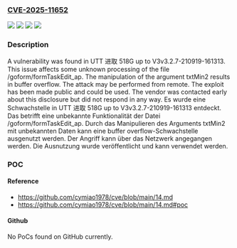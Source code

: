 ### [CVE-2025-11652](https://cve.mitre.org/cgi-bin/cvename.cgi?name=CVE-2025-11652)
![](https://img.shields.io/static/v1?label=Product&message=%E8%BF%9B%E5%8F%96%20518G&color=blue)
![](https://img.shields.io/static/v1?label=Version&message=V3v3.2.7-210919-161313%20&color=brightgreen)
![](https://img.shields.io/static/v1?label=Vulnerability&message=Buffer%20Overflow&color=brightgreen)
![](https://img.shields.io/static/v1?label=Vulnerability&message=Memory%20Corruption&color=brightgreen)

### Description

A vulnerability was found in UTT 进取 518G up to V3v3.2.7-210919-161313. This issue affects some unknown processing of the file /goform/formTaskEdit_ap. The manipulation of the argument txtMin2 results in buffer overflow. The attack may be performed from remote. The exploit has been made public and could be used. The vendor was contacted early about this disclosure but did not respond in any way.
Es wurde eine Schwachstelle in UTT 进取 518G up to V3v3.2.7-210919-161313 entdeckt. Das betrifft eine unbekannte Funktionalität der Datei /goform/formTaskEdit_ap. Durch das Manipulieren des Arguments txtMin2 mit unbekannten Daten kann eine buffer overflow-Schwachstelle ausgenutzt werden. Der Angriff kann über das Netzwerk angegangen werden. Die Ausnutzung wurde veröffentlicht und kann verwendet werden.

### POC

#### Reference
- https://github.com/cymiao1978/cve/blob/main/14.md
- https://github.com/cymiao1978/cve/blob/main/14.md#poc

#### Github
No PoCs found on GitHub currently.

